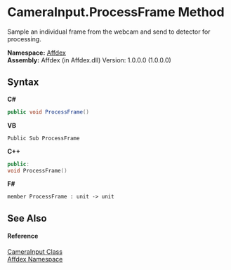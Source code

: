# CameraInput.ProcessFrame Method 
 

Sample an individual frame from the webcam and send to detector for processing.

**Namespace:**&nbsp;<a href="b8038333-b12e-8ea1-a2ce-74c8d611fa89">Affdex</a><br />**Assembly:**&nbsp;Affdex (in Affdex.dll) Version: 1.0.0.0 (1.0.0.0)

## Syntax

**C#**<br />
``` C#
public void ProcessFrame()
```

**VB**<br />
``` VB
Public Sub ProcessFrame
```

**C++**<br />
``` C++
public:
void ProcessFrame()
```

**F#**<br />
``` F#
member ProcessFrame : unit -> unit 

```


## See Also


#### Reference
<a href="5a5279cd-f2cc-c73f-8243-a6319229c662">CameraInput Class</a><br /><a href="b8038333-b12e-8ea1-a2ce-74c8d611fa89">Affdex Namespace</a><br />